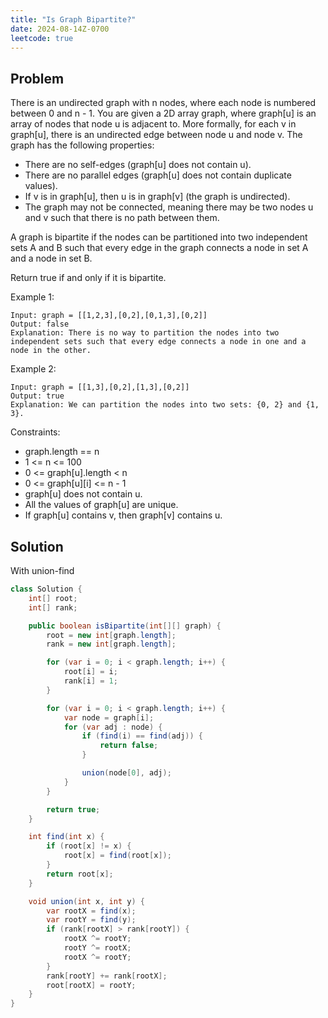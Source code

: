 ```yaml
---
title: "Is Graph Bipartite?"
date: 2024-08-14Z-0700
leetcode: true
---
```


## Problem

There is an undirected graph with n nodes, where each node is numbered between 0 and n - 1. You are given a 2D array graph, where graph[u] is an array of nodes that node u is adjacent to. More formally, for each v in graph[u], there is an undirected edge between node u and node v. The graph has the following properties:

- There are no self-edges (graph[u] does not contain u).
- There are no parallel edges (graph[u] does not contain duplicate values).
- If v is in graph[u], then u is in graph[v] (the graph is undirected).
- The graph may not be connected, meaning there may be two nodes u and v such that there is no path between them.

A graph is bipartite if the nodes can be partitioned into two independent sets A and B such that every edge in the graph connects a node in set A and a node in set B.

Return true if and only if it is bipartite.

Example 1:

```text
Input: graph = [[1,2,3],[0,2],[0,1,3],[0,2]]
Output: false
Explanation: There is no way to partition the nodes into two independent sets such that every edge connects a node in one and a node in the other.
```

Example 2:

```text
Input: graph = [[1,3],[0,2],[1,3],[0,2]]
Output: true
Explanation: We can partition the nodes into two sets: {0, 2} and {1, 3}.
```

Constraints:

- graph.length == n
- 1 <= n <= 100
- 0 <= graph[u].length < n
- 0 <= graph\[u][i] <= n - 1
- graph[u] does not contain u.
- All the values of graph[u] are unique.
- If graph[u] contains v, then graph[v] contains u.

## Solution

With union-find

```java
class Solution {
    int[] root;
    int[] rank;

    public boolean isBipartite(int[][] graph) {
        root = new int[graph.length];
        rank = new int[graph.length];

        for (var i = 0; i < graph.length; i++) {
            root[i] = i;
            rank[i] = 1;
        }

        for (var i = 0; i < graph.length; i++) {
            var node = graph[i];
            for (var adj : node) {
                if (find(i) == find(adj)) {
                    return false;
                }

                union(node[0], adj);
            }
        }

        return true;
    }

    int find(int x) {
        if (root[x] != x) {
            root[x] = find(root[x]);
        }
        return root[x];
    }

    void union(int x, int y) {
        var rootX = find(x);
        var rootY = find(y);
        if (rank[rootX] > rank[rootY]) {
            rootX ^= rootY;
            rootY ^= rootX;
            rootX ^= rootY;
        }
        rank[rootY] += rank[rootX];
        root[rootX] = rootY;
    }
}
```
